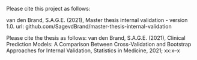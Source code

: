Please cite this project as follows:

van den Brand, S.A.G.E.  (2021),  Master thesis internal validation - version 1.0. url: github.com/SagevdBrand/master-thesis-internal-validation

Please cite the thesis as follows:
van den Brand, S.A.G.E. (2021), Clinical Prediction Models: A Comparison Between Cross-Validation and Bootstrap Approaches for Internal Validation, Statistics in Medicine, 2021; xx:x–x
